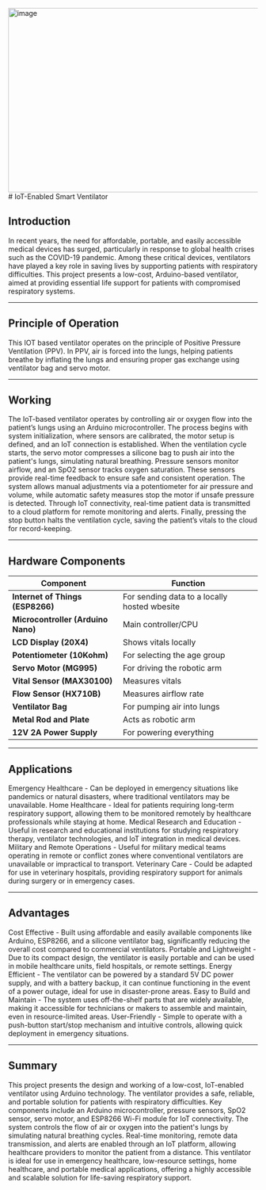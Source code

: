 <img width="3714" height="372" alt="image" src="https://github.com/user-attachments/assets/fd1b9d2b-d5f2-4ab4-8845-370b6474b16a" /># IoT-Enabled Smart Ventilator

## Introduction
In recent years, the need for affordable, portable, and easily accessible medical devices has surged, particularly in response to global health crises such as the COVID-19 pandemic. Among these critical devices, ventilators have played a key role in saving lives by supporting patients with respiratory difficulties. This project presents a low-cost, Arduino-based ventilator, aimed at providing essential life support for patients with compromised respiratory systems.


---

## Principle of Operation
This IOT based ventilator operates on the principle of Positive Pressure Ventilation (PPV). In PPV, air is forced into the lungs, helping patients breathe by inflating the lungs and ensuring proper gas exchange using ventilator bag and servo motor.


---


## Working
The IoT-based ventilator operates by controlling air or oxygen flow into the patient’s lungs using an Arduino microcontroller. The process begins with system initialization, where sensors are calibrated, the motor setup is defined, and an IoT connection is established.
When the ventilation cycle starts, the servo motor compresses a silicone bag to push air into the patient's lungs, simulating natural breathing. Pressure sensors monitor airflow, and an SpO2 sensor tracks oxygen saturation. These sensors provide real-time feedback to ensure safe and consistent operation.
The system allows manual adjustments via a potentiometer for air pressure and volume, while automatic safety measures stop the motor if unsafe pressure is detected. Through IoT connectivity, real-time patient data is transmitted to a cloud platform for remote monitoring and alerts.
Finally, pressing the stop button halts the ventilation cycle, saving the patient’s vitals to the cloud for record-keeping.


---


## Hardware Components
| Component | Function |
|------------|-----------|
| **Internet of Things (ESP8266)** | For sending data to a locally hosted wbesite |
| **Microcontroller (Arduino Nano)** | Main controller/CPU |
| **LCD Display (20X4)** | Shows vitals locally |
| **Potentiometer (10Kohm)** | For selecting the age group |
| **Servo Motor (MG995)** | For driving the robotic arm |
| **Vital Sensor (MAX30100)** | Measures vitals |
| **Flow Sensor (HX710B)** | Measures airflow rate |
| **Ventilator Bag** | For pumping air into lungs |
| **Metal Rod and Plate** | Acts as robotic arm |
| **12V 2A Power Supply** | For powering everything |


---


## Applications
Emergency Healthcare - Can be deployed in emergency situations like pandemics or natural disasters, where traditional ventilators may be unavailable.
Home Healthcare - Ideal for patients requiring long-term respiratory support, allowing them to be monitored remotely by healthcare professionals while staying at home.
Medical Research and Education - Useful in research and educational institutions for studying respiratory therapy, ventilator technologies, and IoT integration in medical devices.
Military and Remote Operations - Useful for military medical teams operating in remote or conflict zones where conventional ventilators are unavailable or impractical to transport.
Veterinary Care - Could be adapted for use in veterinary hospitals, providing respiratory support for animals during surgery or in emergency cases.


---


## Advantages
Cost Effective - Built using affordable and easily available components like Arduino, ESP8266, and a silicone ventilator bag, significantly reducing the overall cost compared to commercial ventilators.
Portable and Lightweight - Due to its compact design, the ventilator is easily portable and can be used in mobile healthcare units, field hospitals, or remote settings.
Energy Efficient - The ventilator can be powered by a standard 5V DC power supply, and with a battery backup, it can continue functioning in the event of a power outage, ideal for use in disaster-prone areas.
Easy to Build and Maintain - The system uses off-the-shelf parts that are widely available, making it accessible for technicians or makers to assemble and maintain, even in resource-limited areas.
User-Friendly - Simple to operate with a push-button start/stop mechanism and intuitive controls, allowing quick deployment in emergency situations.


---


## Summary
This project presents the design and working of a low-cost, IoT-enabled ventilator using Arduino technology. The ventilator provides a safe, reliable, and portable solution for patients with respiratory difficulties. Key components include an Arduino microcontroller, pressure sensors, SpO2 sensor, servo motor, and ESP8266 Wi-Fi module for IoT connectivity.
The system controls the flow of air or oxygen into the patient's lungs by simulating natural breathing cycles. Real-time monitoring, remote data transmission, and alerts are enabled through an IoT platform, allowing healthcare providers to monitor the patient from a distance.
This ventilator is ideal for use in emergency healthcare, low-resource settings, home healthcare, and portable medical applications, offering a highly accessible and scalable solution for life-saving respiratory support.





